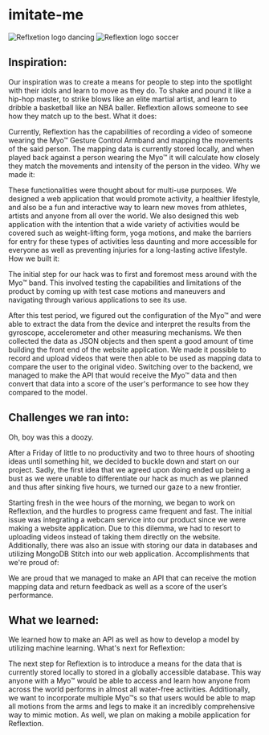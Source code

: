 # imitate-me

![Reflxetion logo dancing](/images/logo-Alex.png)
![Reflextion logo soccer](/images/logo-Abhishek.png)

## Inspiration:

Our inspiration was to create a means for people to step into the spotlight with their idols and learn to move as they do. To shake and pound it like a hip-hop master, to strike blows like an elite martial artist, and learn to dribble a basketball like an NBA baller. Reflextion allows someone to see how they match up to the best.
What it does:

Currently, Reflextion has the capabilities of recording a video of someone wearing the Myo™ Gesture Control Armband and mapping the movements of the said person. The mapping data is currently stored locally, and when played back against a person wearing the Myo™ it will calculate how closely they match the movements and intensity of the person in the video.
Why we made it:

These functionalities were thought about for multi-use purposes. We designed a web application that would promote activity, a healthier lifestyle, and also be a fun and interactive way to learn new moves from athletes, artists and anyone from all over the world. We also designed this web application with the intention that a wide variety of activities would be covered such as weight-lifting form, yoga motions, and make the barriers for entry for these types of activities less daunting and more accessible for everyone as well as preventing injuries for a long-lasting active lifestyle.
How we built it:

The initial step for our hack was to first and foremost mess around with the Myo™ band. This involved testing the capabilities and limitations of the product by coming up with test case motions and maneuvers and navigating through various applications to see its use.

After this test period, we figured out the configuration of the Myo™ and were able to extract the data from the device and interpret the results from the gyroscope, accelerometer and other measuring mechanisms. We then collected the data as JSON objects and then spent a good amount of time building the front end of the website application. We made it possible to record and upload videos that were then able to be used as mapping data to compare the user to the original video. Switching over to the backend, we managed to make the API that would receive the Myo™ data and then convert that data into a score of the user's performance to see how they compared to the model.

## Challenges we ran into:

Oh, boy was this a doozy.

After a Friday of little to no productivity and two to three hours of shooting ideas until something hit, we decided to buckle down and start on our project. Sadly, the first idea that we agreed upon doing ended up being a bust as we were unable to differentiate our hack as much as we planned and thus after sinking five hours, we turned our gaze to a new frontier.

Starting fresh in the wee hours of the morning, we began to work on Reflextion, and the hurdles to progress came frequent and fast. The initial issue was integrating a webcam service into our product since we were making a website application. Due to this dilemma, we had to resort to uploading videos instead of taking them directly on the website. Additionally, there was also an issue with storing our data in databases and utilizing MongoDB Stitch into our web application.
Accomplishments that we're proud of:

We are proud that we managed to make an API that can receive the motion mapping data and return feedback as well as a score of the user’s performance.

## What we learned:

We learned how to make an API as well as how to develop a model by utilizing machine learning.
What's next for Reflextion:

The next step for Reflextion is to introduce a means for the data that is currently stored locally to stored in a globally accessible database. This way anyone with a Myo™ would be able to access and learn how anyone from across the world performs in almost all water-free activities. Additionally, we want to incorporate multiple Myo™s so that users would be able to map all motions from the arms and legs to make it an incredibly comprehensive way to mimic motion. As well, we plan on making a mobile application for Reflextion.
